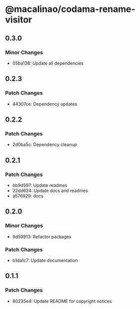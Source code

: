 # @macalinao/codama-rename-visitor

## 0.3.0

### Minor Changes

- 05ba138: Update all dependencies

## 0.2.3

### Patch Changes

- 44307ce: Dependency updates

## 0.2.2

### Patch Changes

- 2d0ba5c: Dependency cleanup

## 0.2.1

### Patch Changes

- bb9d597: Update readmes
- 22dd624: Update docs and readmes
- a576929: docs

## 0.2.0

### Minor Changes

- 9d59913: Refactor packages

### Patch Changes

- b1da1c7: Update documentation

## 0.1.1

### Patch Changes

- 80235e4: Update README for copyright notices
